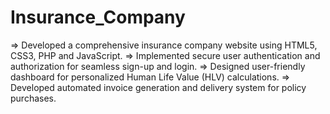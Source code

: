 # Insurance_Company

=> Developed a comprehensive insurance company website using HTML5, CSS3, PHP and JavaScript.
=> Implemented secure user authentication and authorization for seamless sign-up and login.
=> Designed user-friendly dashboard for personalized Human Life Value (HLV) calculations.
=> Developed automated invoice generation and delivery system for policy purchases.

